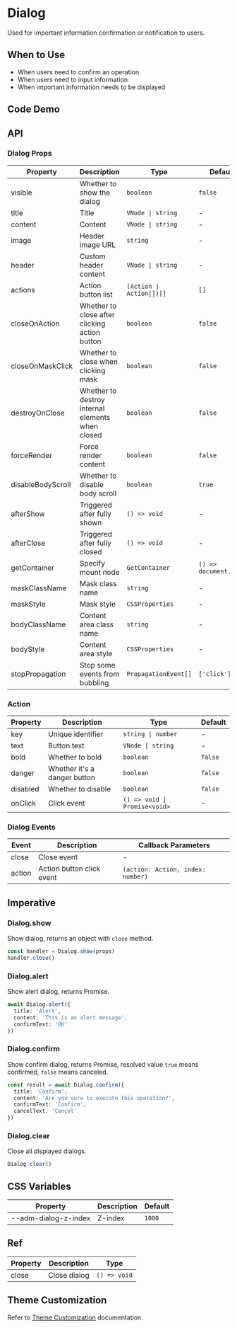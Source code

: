 # Dialog

Used for important information confirmation or notification to users.

## When to Use

- When users need to confirm an operation
- When users need to input information
- When important information needs to be displayed

## Code Demo

<CodeDemo title="Basic Usage" src="dialog/demos/demo1.vue" />

<CodeDemo title="Content Area" src="dialog/demos/demo2.vue" />

<CodeDemo title="Close All Dialogs" src="dialog/demos/demo3.vue" debug />

## API

### Dialog Props

| Property | Description | Type | Default |
| --- | --- | --- | --- |
| visible | Whether to show the dialog | `boolean` | `false` |
| title | Title | `VNode \| string` | - |
| content | Content | `VNode \| string` | - |
| image | Header image URL | `string` | - |
| header | Custom header content | `VNode \| string` | - |
| actions | Action button list | `(Action \| Action[])[]` | `[]` |
| closeOnAction | Whether to close after clicking action button | `boolean` | `false` |
| closeOnMaskClick | Whether to close when clicking mask | `boolean` | `false` |
| destroyOnClose | Whether to destroy internal elements when closed | `boolean` | `false` |
| forceRender | Force render content | `boolean` | `false` |
| disableBodyScroll | Whether to disable body scroll | `boolean` | `true` |
| afterShow | Triggered after fully shown | `() => void` | - |
| afterClose | Triggered after fully closed | `() => void` | - |
| getContainer | Specify mount node | `GetContainer` | `() => document.body` |
| maskClassName | Mask class name | `string` | - |
| maskStyle | Mask style | `CSSProperties` | - |
| bodyClassName | Content area class name | `string` | - |
| bodyStyle | Content area style | `CSSProperties` | - |
| stopPropagation | Stop some events from bubbling | `PropagationEvent[]` | `['click']` |

### Action

| Property | Description | Type | Default |
| --- | --- | --- | --- |
| key | Unique identifier | `string \| number` | - |
| text | Button text | `VNode \| string` | - |
| bold | Whether to bold | `boolean` | `false` |
| danger | Whether it's a danger button | `boolean` | `false` |
| disabled | Whether to disable | `boolean` | `false` |
| onClick | Click event | `() => void \| Promise<void>` | - |

### Dialog Events

| Event | Description | Callback Parameters |
| --- | --- | --- |
| close | Close event | - |
| action | Action button click event | `(action: Action, index: number)` |

## Imperative

### Dialog.show

Show dialog, returns an object with `close` method.

```typescript
const handler = Dialog.show(props)
handler.close()
```

### Dialog.alert

Show alert dialog, returns Promise.

```typescript
await Dialog.alert({
  title: 'Alert',
  content: 'This is an alert message',
  confirmText: 'OK'
})
```

### Dialog.confirm

Show confirm dialog, returns Promise, resolved value `true` means confirmed, `false` means canceled.

```typescript
const result = await Dialog.confirm({
  title: 'Confirm',
  content: 'Are you sure to execute this operation?',
  confirmText: 'Confirm',
  cancelText: 'Cancel'
})
```

### Dialog.clear

Close all displayed dialogs.

```typescript
Dialog.clear()
```

## CSS Variables

| Property | Description | Default |
| --- | --- | --- |
| --adm-dialog-z-index | Z-index | `1000` |

## Ref

| Property | Description | Type |
| --- | --- | --- |
| close | Close dialog | `() => void` |

## Theme Customization

Refer to [Theme Customization](/en/guide/theme) documentation.